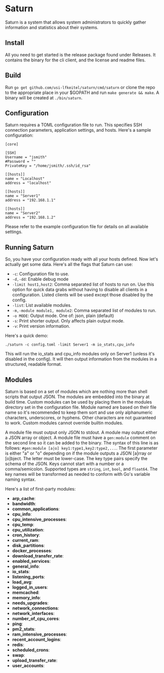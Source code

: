 # Saturn

Saturn is a system that allows system administrators to quickly gather information and statistics about their systems.

## Install

All you need to get started is the release package found under Releases. It contains the binary for the cli client, and the license and readme files.

## Build

Run `go get github.com/usi-lfkeitel/saturn/cmd/saturn` or clone the repo to the appropriate place in your $GOPATH and run `make generate && make`. A binary will be created at `./bin/saturn`.

## Configuration

Saturn requires a TOML configuration file to run. This specifies SSH connection parameters, application settings, and hosts. Here's a sample configuration:

```
[core]

[SSH]
Username = "jsmith"
#Password = ""
PrivateKey = "/home/jsmith/.ssh/id_rsa"

[[hosts]]
name = "Localhost"
address = "localhost"

[[hosts]]
name = "Server1"
address = "192.168.1.1"

[[hosts]]
name = "Server2"
address = "192.168.1.2"
```

Please refer to the example configuration file for details on all available settings.

## Running Saturn

So, you have your configuration ready with all your hosts defined. Now let's actually get some data. Here's all the flags that Saturn can use:

- `-c`:  Configuration file to use.
- `-d,-dd`: Enable debug mode
- `-limit host1,host2`:  Comma separated list of hosts to run on. Use this option for quick data grabs without having to disable
all clients in a configuration. Listed clients will be used except those disabled by the config.
- `-list`: List available modules.
- `-m,-module module1, module2`: Comma separated list of modules to run.
- `-o MODE`:  Output mode. One of: json, plain (default)
- `-s`:  Print shorter output. Only affects plain output mode.
- `-v`:  Print version information.

Here's a quick demo:

`./saturn -c config.toml -limit Server1 -m io_stats,cpu_info`

This will run the io\_stats and cpu\_info modules only on Server1 (unless it's disabled in the config). It will then output
information from the modules in a structured, readable format.

## Modules

Saturn is based on a set of modules which are nothing more than shell scripts that output JSON. The modules are embedded into the
binary at build time. Custom modules can be used by placing them in the modules directory set in the configuration file. Module
named are based on their file name so it's recommended to keep them sort and use only alphanumeric characters, underscores, or
hyphens. Other characters are not guaranteed to work. Custom modules cannot override builtin modules.

A module file must output only JSON to stdout. A module may output either a JSON array or object. A module file must have a
`gen:module` comment on the second line so it can be added to the binary. The syntax of this line is as follows:
`#gen:module [a|o] key1:type1,key2:type2,...`. The first parameter is either "a" or "o" depending on if the module outputs a JSON
[a]rray or [o]bject. The letter must be lower-case. The key type pairs specify the schema of the JSON. Keys cannot start with a number
or a comma/semicolon. Supported types are `string`, `int`, `bool`, and `float64`. The key names will be transformed as needed to
conform with Go's variable naming syntax.

Here's a list of first-party modules:

- **arp_cache**:
- **bandwidth**:
- **common_applications**:
- **cpu_info**:
- **cpu_intensive_processes**:
- **cpu_temp**:
- **cpu_utilization**:
- **cron_history**:
- **current_ram**:
- **disk_partitions**:
- **docker_processes**:
- **download_transfer_rate**:
- **enabled_services**:
- **general_info**:
- **io_stats**:
- **listening_ports**:
- **load_avg**:
- **logged_in_users**:
- **memcached**:
- **memory_info**:
- **needs_upgrades**:
- **network_connections**:
- **network_interfaces**:
- **number_of_cpu_cores**:
- **ping**:
- **pm2_stats**:
- **ram_intensive_processes**:
- **recent_account_logins**:
- **redis**:
- **scheduled_crons**:
- **swap**:
- **upload_transfer_rate**:
- **user_accounts**:
